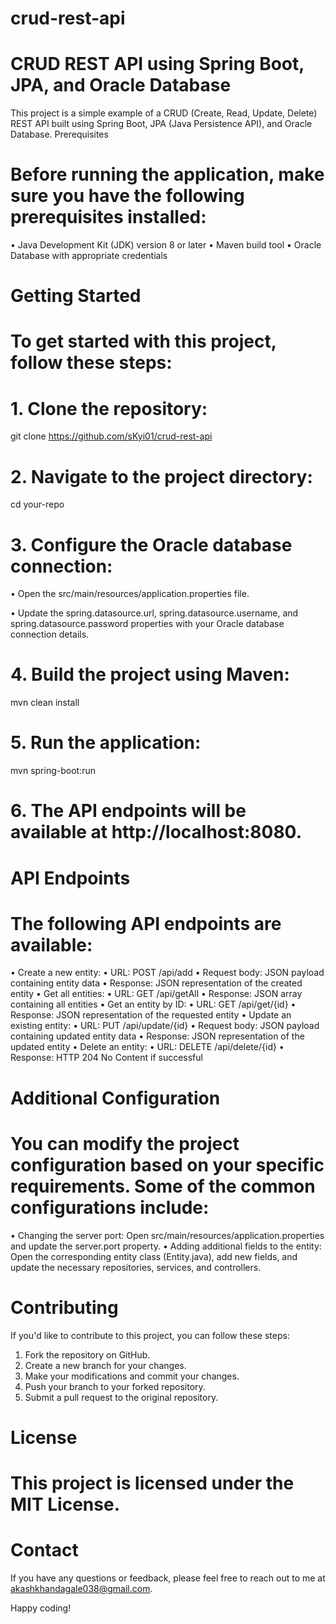 # crud-rest-api

# CRUD REST API using Spring Boot, JPA, and Oracle Database
This project is a simple example of a CRUD (Create, Read, Update, Delete) REST API built using Spring Boot, JPA (Java Persistence API), and Oracle Database.
Prerequisites

# Before running the application, make sure you have the following prerequisites installed:
•	Java Development Kit (JDK) version 8 or later
•	Maven build tool
•	Oracle Database with appropriate credentials
# Getting Started
# To get started with this project, follow these steps:
# 1.	Clone the repository:
git clone https://github.com/sKyi01/crud-rest-api
# 2.	Navigate to the project directory:
cd your-repo 
# 3.	Configure the Oracle database connection:
•	Open the src/main/resources/application.properties file.

•	Update the spring.datasource.url, spring.datasource.username, and spring.datasource.password properties with your Oracle database connection details.
# 4.	Build the project using Maven:
mvn clean install 
# 5.	Run the application:
mvn spring-boot:run 
# 6.	The API endpoints will be available at http://localhost:8080.
# API Endpoints
# The following API endpoints are available:
•	Create a new entity:
•	URL: POST /api/add
•	Request body: JSON payload containing entity data
•	Response: JSON representation of the created entity
•	Get all entities:
•	URL: GET /api/getAll
•	Response: JSON array containing all entities
•	Get an entity by ID:
•	URL: GET /api/get/{id}
•	Response: JSON representation of the requested entity
•	Update an existing entity:
•	URL: PUT /api/update/{id}
•	Request body: JSON payload containing updated entity data
•	Response: JSON representation of the updated entity
•	Delete an entity:
•	URL: DELETE /api/delete/{id}
•	Response: HTTP 204 No Content if successful
# Additional Configuration
# You can modify the project configuration based on your specific requirements. Some of the common configurations include:
•	Changing the server port: Open src/main/resources/application.properties and update the server.port property.
•	Adding additional fields to the entity: Open the corresponding entity class (Entity.java), add new fields, and update the necessary repositories, services, and controllers.
# Contributing
If you'd like to contribute to this project, you can follow these steps:
1.	Fork the repository on GitHub.
2.	Create a new branch for your changes.
3.	Make your modifications and commit your changes.
4.	Push your branch to your forked repository.
5.	Submit a pull request to the original repository.
# License
# This project is licensed under the MIT License.
# Contact
If you have any questions or feedback, please feel free to reach out to me at akashkhandagale038@gmail.com.

Happy coding!

